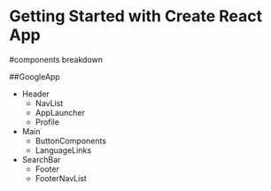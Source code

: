 # Getting Started with Create React App

#components breakdown

##GoogleApp

 - Header 
   - NavList
   - AppLauncher
   - Profile
- Main
  - ButtonComponents
  - LanguageLinks
- SearchBar
  - Footer
  - FooterNavList



